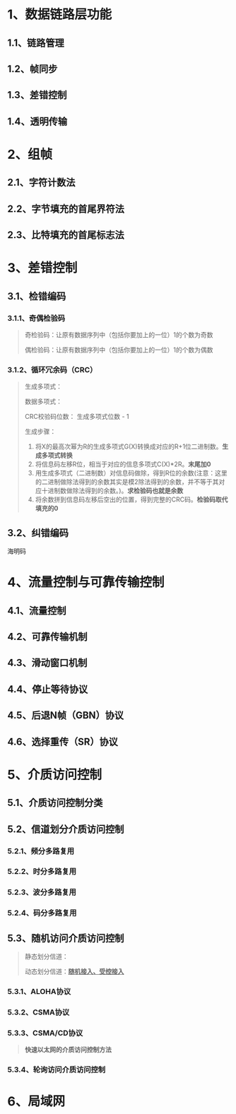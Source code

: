 # 1、数据链路层功能

## 1.1、链路管理

## 1.2、帧同步

## 1.3、差错控制

## 1.4、透明传输



# 2、组帧

## 2.1、字符计数法

## 2.2、字节填充的首尾界符法

## 2.3、比特填充的首尾标志法



# 3、差错控制

## 3.1、检错编码

### 3.1.1、奇偶检验码

> 奇检验码：让原有数据序列中（包括你要加上的一位）1的个数为奇数
>
> 偶检验码：让原有数据序列中（包括你要加上的一位）1的个数为偶数

### 3.1.2、循环冗余码（CRC）

> 生成多项式：
>
> 数据多项式：
>
> CRC校验码位数： 生成多项式位数 - 1
>
> 生成步骤：
>
> 1. 将X的最高次幂为R的生成多项式G(X)转换成对应的R+1位二进制数。**生成多项式转换**
> 2. 将信息码左移R位，相当于对应的信息多项式C(X)*2R。**末尾加0**
> 3. 用生成多项式（二进制数）对信息码做除，得到R位的余数(注意：这里的二进制做除法得到的余数其实是模2除法得到的余数，并不等于其对应十进制数做除法得到的余数。)。**求检验码也就是余数**
> 4. 将余数拼到信息码左移后空出的位置，得到完整的CRC码。**检验码取代填充的0**

## 3.2、纠错编码

海明码



# 4、流量控制与可靠传输控制

## 4.1、流量控制

## 4.2、可靠传输机制

## 4.3、滑动窗口机制

## 4.4、停止等待协议

## 4.5、后退N帧（GBN）协议

## 4.6、选择重传（SR）协议



# 5、介质访问控制

## 5.1、介质访问控制分类

## 5.2、信道划分介质访问控制

### 5.2.1、频分多路复用

### 5.2.2、时分多路复用

### 5.2.3、波分多路复用

### 5.2.4、码分多路复用

## 5.3、随机访问介质访问控制

> 静态划分信道：
>
> 动态划分信道：**<u>随机接入、受控接入</u>**

### 5.3.1、ALOHA协议

### 5.3.2、CSMA协议

### 5.3.3、CSMA/CD协议

> **快速以太网的介质访问控制方法**

### 5.3.4、轮询访问介质访问控制



# 6、局域网





